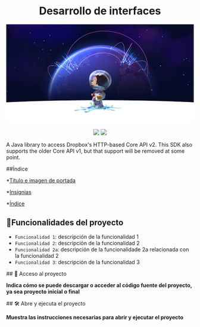 <h1 align="center">Desarrollo de interfaces</h1>

![Portada](src/portada.png.webp)

<p align="center">
  <img src="https://img.shields.io/badge/STATUS-EN%20DESAROLLO-green"/>
  <img src="https://img.shields.io/github/stars/camilafernanda?style=social"/>
</p>

A Java library to access Dropbox's HTTP-based Core API v2. This SDK also supports the older Core API v1, but that support will be removed at some point.

##Índice

*[Título e imagen de portada](#Título-e-imagen-de-portada)

*[Insignias](#insignias)

*[Índice](#índice)

## :hammer:Funcionalidades del proyecto

- `Funcionalidad 1`: descripción de la funcionalidad 1
- `Funcionalidad 2`: descripción de la funcionalidad 2
- `Funcionalidad 2a`: descripción de la funcionalidade 2a relacionada con la funcionalidad 2
- `Funcionalidad 3`: descripción de la funcionalidad 3

\## 📁 Acceso al proyecto

**Indica cómo se puede descargar o acceder al código fuente del proyecto, ya sea proyecto inicial o final**

\## 🛠️ Abre y ejecuta el proyecto

**Muestra las instrucciones necesarias para abrir y ejecutar el proyecto**
